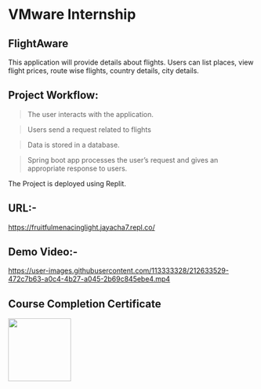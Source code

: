 # VMware Internship


## FlightAware
This application will provide details about flights. Users can list places, view flight prices, route wise flights, country details, city details. 

## Project Workflow:

>The user interacts with the application.

>Users send a request related to flights

>Data is stored in a database.

>Spring boot app processes the user’s request and gives an appropriate response to users.


The Project is deployed using Replit.
## URL:- 
https://fruitfulmenacinglight.jayacha7.repl.co/


## Demo Video:-


https://user-images.githubusercontent.com/113333328/212633529-472c7b63-a0c4-4b27-a045-2b69c845ebe4.mp4

## Course Completion Certificate
<img src="https://user-images.githubusercontent.com/113333328/212657403-8cacc8cb-a59e-4053-8a79-0639aa5b362f.png" width="128"/>
